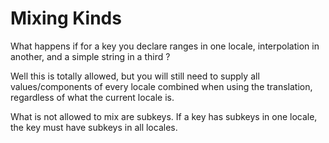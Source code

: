 # Mixing Kinds

What happens if for a key you declare ranges in one locale, interpolation in another, and a simple string in a third ?

Well this is totally allowed, but you will still need to supply all values/components of every locale combined when using the translation, regardless of what the current locale is.

What is not allowed to mix are subkeys. If a key has subkeys in one locale, the key must have subkeys in all locales.
